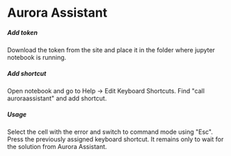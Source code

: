 Aurora Assistant
=========

##### Add token
Download the token from the site and place it in the folder where jupyter notebook is running.

##### Add shortcut
Open notebook and go to Help -> Edit Keyboard Shortcuts. Find "call auroraassistant" and add shortcut.

##### Usage
Select the cell with the error and switch to command mode using "Esc". Press the previously assigned keyboard shortcut. It remains only to wait for the solution from Aurora Assistant.
